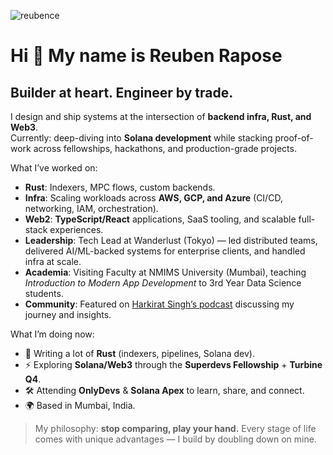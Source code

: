 <p align="left"> <img src="https://komarev.com/ghpvc/?username=reubence" alt="reubence" /> </p>

Hi 👋 My name is Reuben Rapose
==============================

Builder at heart. Engineer by trade.
-----------------------------------

I design and ship systems at the intersection of **backend infra, Rust, and Web3**.  
Currently: deep-diving into **Solana development** while stacking proof-of-work across fellowships, hackathons, and production-grade projects.

What I’ve worked on:
- **Rust**: Indexers, MPC flows, custom backends.  
- **Infra**: Scaling workloads across **AWS, GCP, and Azure** (CI/CD, networking, IAM, orchestration).  
- **Web2**: **TypeScript/React** applications, SaaS tooling, and scalable full-stack experiences.  
- **Leadership**: Tech Lead at Wanderlust (Tokyo) — led distributed teams, delivered AI/ML-backed systems for enterprise clients, and handled infra at scale.  
- **Academia**: Visiting Faculty at NMIMS University (Mumbai), teaching *Introduction to Modern App Development* to 3rd Year Data Science students.  
- **Community**: Featured on [Harkirat Singh’s podcast](https://youtu.be/AcZvdcvx1Ro?si=0gJslT4DZw4WlxxE) discussing my journey and insights.  

What I’m doing now:
- 🦀 Writing a lot of **Rust** (indexers, pipelines, Solana dev).  
- ⚡ Exploring **Solana/Web3** through the **Superdevs Fellowship** + **Turbine Q4**.  
- 🛠️ Attending **OnlyDevs** & **Solana Apex** to learn, share, and connect.  
- 🌍 Based in Mumbai, India.  

> My philosophy: **stop comparing, play your hand.** Every stage of life comes with unique advantages — I build by doubling down on mine.  
